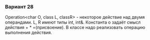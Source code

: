 ### Вариант 28
Operation<char O, class L, classR> - некоторое действие над двумя операндами. L, R имеют типы int, int&. Константа о задаёт смысл действия + * =(присвоение). В классе надо реализовать операцию выполнения действия.
